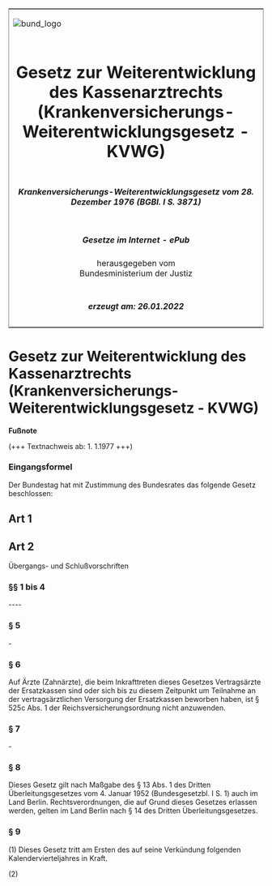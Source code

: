 <span id="DECKBLATT.html"></span>

<table border="0" frame="border" width="100%">

<tr valign="top">

<td align="left">

![bund\_logo](BfJ_2021_Web_de_de.gif)

</td>

<td align="right">

 

</td>

</tr>

<tr align="center" valign="middle">

<td colspan="2">

# Gesetz zur Weiterentwicklung des Kassenarztrechts (Krankenversicherungs-Weiterentwicklungsgesetz - KVWG)

</td>

</tr>

<tr align="center" valign="middle">

<td colspan="2">

##### Krankenversicherungs-Weiterentwicklungsgesetz vom 28. Dezember 1976 (BGBl. I S. 3871)

</td>

</tr>

<tr align="center" valign="middle">

<td colspan="2">

  
  

##### Gesetze im Internet - ePub  
  
herausgegeben vom  
Bundesministerium der Justiz

</td>

</tr>

<tr align="center" valign="bottom">

<td colspan="2">

  
  

##### erzeugt am: 26.01.2022

</td>

</tr>

</table>

<span id="BJNR038719976.html"></span>

# Gesetz zur Weiterentwicklung des Kassenarztrechts (Krankenversicherungs-Weiterentwicklungsgesetz - KVWG)

<div>

  
**Fußnote**

<div class="jnhtml">

<div>

<div class="jurAbsatz">

(+++ Textnachweis ab: 1. 1.1977 +++)

</div>

</div>

</div>

</div>

<span id="BJNR038719976BJNE000300312.html"></span>

### Eingangsformel  

<div>

<div class="jnhtml">

<div>

<div class="jurAbsatz">

Der Bundestag hat mit Zustimmung des Bundesrates das folgende Gesetz
beschlossen:

</div>

</div>

</div>

</div>

<span id="BJNR038719976BJNG000100312.html"></span>

## Art 1  

<span id="BJNR038719976BJNG000200312.html"></span>

## Art 2  
Übergangs- und Schlußvorschriften

<span id="BJNR038719976BJNE000400312.html"></span>

### §§ 1 bis 4  
\----

<span id="BJNR038719976BJNE000500312.html"></span>

### § 5  

<div>

<div class="jnhtml">

<div>

<div class="jurAbsatz">

\-

</div>

</div>

</div>

</div>

<span id="BJNR038719976BJNE000600312.html"></span>

### § 6  

<div>

<div class="jnhtml">

<div>

<div class="jurAbsatz">

Auf Ärzte (Zahnärzte), die beim Inkrafttreten dieses Gesetzes
Vertragsärzte der Ersatzkassen sind oder sich bis zu diesem Zeitpunkt
um Teilnahme an der vertragsärztlichen Versorgung der Ersatzkassen
beworben haben, ist § 525c Abs. 1 der Reichsversicherungsordnung nicht
anzuwenden.

</div>

</div>

</div>

</div>

<span id="BJNR038719976BJNE000700312.html"></span>

### § 7  

<div>

<div class="jnhtml">

<div>

<div class="jurAbsatz">

\-

</div>

</div>

</div>

</div>

<span id="BJNR038719976BJNE000800312.html"></span>

### § 8  

<div>

<div class="jnhtml">

<div>

<div class="jurAbsatz">

Dieses Gesetz gilt nach Maßgabe des § 13 Abs. 1 des Dritten
Überleitungsgesetzes vom 4. Januar 1952 (Bundesgesetzbl. I S. 1) auch
im Land Berlin. Rechtsverordnungen, die auf Grund dieses Gesetzes
erlassen werden, gelten im Land Berlin nach § 14 des Dritten
Überleitungsgesetzes.

</div>

</div>

</div>

</div>

<span id="BJNR038719976BJNE000900312.html"></span>

### § 9  

<div>

<div class="jnhtml">

<div>

<div class="jurAbsatz">

(1) Dieses Gesetz tritt am Ersten des auf seine Verkündung folgenden
Kalendervierteljahres in Kraft.

</div>

<div class="jurAbsatz">

(2)

</div>

</div>

</div>

</div>
